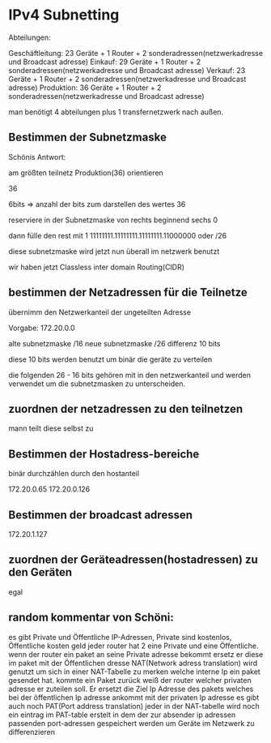 # IPv4 Subnetting 

Abteilungen:

Geschäftleitung: 23 Geräte + 1 Router + 2 sonderadressen(netzwerkadresse und Broadcast adresse)
Einkauf: 29 Geräte + 1 Router + 2 sonderadressen(netzwerkadresse und Broadcast adresse)
Verkauf: 23 Geräte + 1 Router + 2 sonderadressen(netzwerkadresse und Broadcast adresse)
Produktion: 36 Geräte + 1 Router + 2 sonderadressen(netzwerkadresse und Broadcast adresse)

man benötigt 4 abteilungen plus 1 transfernetzwerk nach außen.
## Bestimmen der Subnetzmaske

Schönis Antwort:

am größten teilnetz Produktion(36) orientieren

36 

6bits => anzahl der bits zum darstellen des wertes 36

reserviere in der Subnetzmaske von rechts beginnend sechs 0

dann fülle den rest mit 1
11111111.11111111.11111111.11000000 oder /26

diese subnetzmaske wird jetzt nun überall im netzwerk benutzt

wir haben jetzt Classless inter domain Routing(CIDR)

## bestimmen der Netzadressen für die Teilnetze

übernimm den Netzwerkanteil der ungeteilten Adresse

Vorgabe: 172.20.0.0

alte subnetzmaske /16
neue subnetzmaske /26
differenz 10 bits

diese 10 bits werden benutzt um binär die geräte zu verteilen


die folgenden 26 - 16 bits gehören mit in den netzwerkanteil und werden verwendet um die subnetzmasken zu unterscheiden.

## zuordnen der netzadressen zu den teilnetzen

mann teilt diese selbst zu 

## Bestimmen der Hostadress-bereiche

binär durchzählen durch den hostanteil

172.20.0.65
172.20.0.126

## Bestimmen der broadcast adressen


172.20.1.127

## zuordnen der Geräteadressen(hostadressen) zu den Geräten

egal

## random kommentar von Schöni: 

es gibt Private und Öffentliche IP-Adressen, Private sind kostenlos, Öffentliche kosten geld 
jeder router hat 2 eine Private und eine Öffentliche.
wenn der router ein paket an seine Private adresse bekommt ersetz er diese im paket mit der Öffentlichen dresse
NAT(Network adress translation) wird genutzt um sich in einer NAT-Tabelle zu merken welche interne Ip ein paket gesendet hat. kommte ein Paket zurück weiß der router welcher privaten adresse er zuteilen soll.
Er ersetzt die Ziel Ip Adresse des pakets welches bei der öffentlichen Ip adresse ankommt mit der privaten Ip adresse
es gibt auch noch PAT(Port address translation) jeder in der NAT-tabelle wird noch ein eintrag im PAT-table erstelt in dem der zur absender ip adressen passenden port-adressen gespeichert werden um Geräte im Netzwerk zu differenzieren

